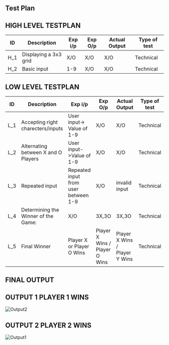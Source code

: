 ## Test Plan
## HIGH LEVEL TESTPLAN

| ID | Description | Exp i/p | Exp O/p | Actual Output | Type of test |
| --- | --- | --- | --- | --- | --- |
| H_1 | Displaying a 3x3 grid | X/O | X/O | X/O | Technical |
| H_2 | Basic input | 1-9 | X/O | X/O | Technical |



## LOW LEVEL TESTPLAN
| ID | Description | Exp i/p | Exp O/p | Actual Output | Type of test |
| --- | --- | --- | --- | --- | --- |
| L_1 | Accepting right charecters/inputs | User input-> Value of 1-9 | X/O | X/O | Technical |
| L_2 | Alternating between X and O Players | User input->Value of 1-9 | X/O | X/O | Technical |
| L_3 | Repeated input | Repeated input from user between 1-9 | X/O | invalid input | Technical |
| L_4 | Determining the Winner of the Game: | X/O | 3X,3O | 3X,3O | Technical |
| L_5 | Final Winner | Player X or Player O Wins | Player X Wins / Player O Wins  | Player X Wins / Player Y Wins | Technical |


## FINAL OUTPUT
 ## OUTPUT 1 PLAYER 1 WINS
 ![Output2](https://user-images.githubusercontent.com/60956507/153709581-daf5a19d-a222-4d36-a8c7-5b9f47212f7b.jpeg)


## OUTPUT 2 PLAYER 2 WINS

 ![Output1](https://user-images.githubusercontent.com/60956507/153709543-10360d42-abf1-4ac6-94fc-0bc5b7a06feb.jpeg)

